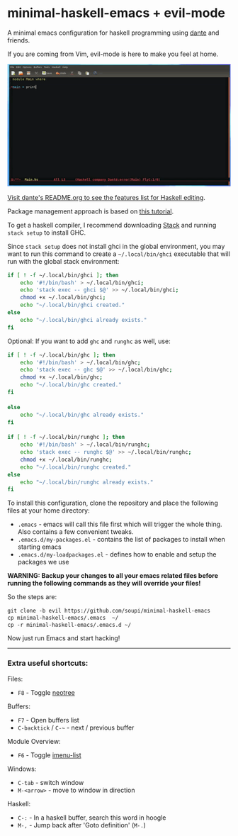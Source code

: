 # minimal-haskell-emacs + evil-mode

A minimal emacs configuration for haskell programming using [dante](https://github.com/jyp/dante) and friends.

If you are coming from Vim, evil-mode is here to make you feel at home.

[![See it in action](preview.gif)](https://www.youtube.com/watch?v=Ig5k3UkfvZ4)

[Visit dante's README.org to see the features list for Haskell editing](https://github.com/jyp/dante/blob/master/README.org).

Package management approach is based on [this tutorial](https://toumorokoshi.wordpress.com/2014/02/01/emacs-from-scratch-part-2-package-management/).

To get a haskell compiler, I recommend downloading [Stack](https://haskell-lang.org/get-started) and running `stack setup` to install GHC.

Since `stack setup` does not install ghci in the global environment, you may want to run this command to create a `~/.local/bin/ghci` executable that will run with the global stack environment:

```sh
if [ ! -f ~/.local/bin/ghci ]; then
    echo '#!/bin/bash' > ~/.local/bin/ghci;
    echo 'stack exec -- ghci $@' >> ~/.local/bin/ghci;
    chmod +x ~/.local/bin/ghci;
    echo "~/.local/bin/ghci created."
else
    echo "~/.local/bin/ghci already exists."
fi
```

Optional: If you want to add `ghc` and `runghc` as well, use:

```sh
if [ ! -f ~/.local/bin/ghc ]; then
    echo '#!/bin/bash' > ~/.local/bin/ghc;
    echo 'stack exec -- ghc $@' >> ~/.local/bin/ghc;
    chmod +x ~/.local/bin/ghc;
    echo "~/.local/bin/ghc created."
fi

else
    echo "~/.local/bin/ghc already exists."
fi

if [ ! -f ~/.local/bin/runghc ]; then
    echo '#!/bin/bash' > ~/.local/bin/runghc;
    echo 'stack exec -- runghc $@' >> ~/.local/bin/runghc;
    chmod +x ~/.local/bin/runghc;
    echo "~/.local/bin/runghc created."
else
    echo "~/.local/bin/runghc already exists."
fi
```

To install this configuration, clone the repository and place the following files at your home directory:

- `.emacs` - emacs will call this file first which will trigger the whole thing. Also contains a few convenient tweaks.
- `.emacs.d/my-packages.el` - contains the list of packages to install when starting emacs
- `.emacs.d/my-loadpackages.el` - defines how to enable and setup the packages we use

**WARNING: Backup your changes to all your emacs related files before running the following commands as they will override your files!**

So the steps are:

```
git clone -b evil https://github.com/soupi/minimal-haskell-emacs
cp minimal-haskell-emacs/.emacs  ~/
cp -r minimal-haskell-emacs/.emacs.d ~/
```

Now just run Emacs and start hacking!

---

### Extra useful shortcuts:

Files:

- `F8` - Toggle [neotree](https://github.com/jaypei/emacs-neotree)

Buffers:

- `F7` - Open buffers list
- `C-backtick` / `C-~` - next / previous buffer

Module Overview:

- `F6` - Toggle [imenu-list](https://github.com/bmag/imenu-list)

Windows:

- `C-tab` - switch window
- `M-<arrow>` - move to window in direction

Haskell:

- `C-:` - In a haskell buffer, search this word in hoogle
- `M-,` - Jump back after 'Goto definition' (`M-.`)
